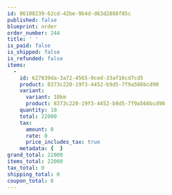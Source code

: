 ```yaml
---
id: 06108239-62cd-42be-9b4d-d63d2888f85c
published: false
blueprint: order
order_number: 244
title: ' '
is_paid: false
is_shipped: false
is_refunded: false
items:
  -
    id: 627839da-3a72-4565-9ced-33af16cd7cd5
    product: 8373c220-19f3-4452-b9d5-7f9a566bcd90
    variant:
      variant: 10km
      product: 8373c220-19f3-4452-b9d5-7f9a566bcd90
    quantity: 10
    total: 22000
    tax:
      amount: 0
      rate: 0
      price_includes_tax: true
    metadata: {  }
grand_total: 22000
items_total: 22000
tax_total: 0
shipping_total: 0
coupon_total: 0
---
```

